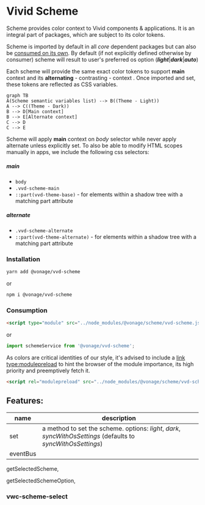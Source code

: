 
# Vivid Scheme

Scheme provides color context to Vivid components & applications.
It is an integral part of packages, which are subject to its color tokens.

Scheme is imported by default in all _core_ dependent packages but can also be [consumed on its own](#installation).
By default (if not explicitly defined otherwise by consumer) scheme will result to user's preferred os option (***light***|***dark***|***auto***)
  
Each scheme will provide the same exact color tokens to support **main** context and its **alternating** - contrasting - context . Once imported and set, these tokens are reflected as CSS variables.

```mermaid
graph TB
A(Scheme semantic variables list) --> B((Theme - Light))
A --> C((Theme - Dark))
B --> D[Main context]
B --> E[Alternate context]
C --> D
C --> E
```

Scheme will apply **main** context on _body_ selector while never apply alternate unless explicitly set.
To also be able to modify HTML scopes manually in apps, we include the following css selectors:
##### main
- `body`
- `.vvd-scheme-main`
- `::part(vvd-theme-base)` - for elements within a shadow tree with a matching part attribute
##### alternate
- `.vvd-scheme-alternate`
- `::part(vvd-theme-alternate)` - for elements within a shadow tree with a matching part attribute

### Installation

```bash
yarn add @vonage/vvd-scheme
```
or
```bash
npm i @vonage/vvd-scheme
```

### Consumption

```html
<script type="module" src="../node_modules/@vonage/scheme/vvd-scheme.js"></script>
```
or
```js
import schemeService from '@vonage/vvd-scheme';
```

As colors are critical identities of our style, it's advised to include a [link type:modulepreload](https://developer.mozilla.org/en-US/docs/Web/HTML/Link_types/modulepreload) to hint the browser of the module importance, its high priority and preemptively fetch it. 
```html
<script rel="modulepreload" src="../node_modules/@vonage/scheme/vvd-scheme.js"></script>
```

  




## Features:
| name | description |
|--|--|
| set | a method to set the scheme. options: _light_, _dark_, _syncWithOsSettings_ (defaults to _syncWithOsSettings_) |
| eventBus |  |

getSelectedScheme,

getSelectedSchemeOption,


### vwc-scheme-select